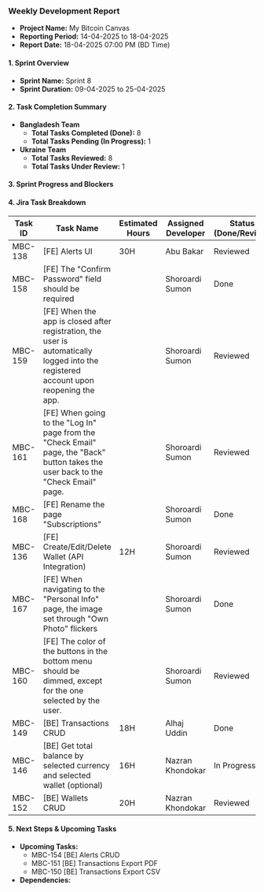 ### Weekly Development Report
- **Project Name:** My Bitcoin Canvas
- **Reporting Period:** 14-04-2025 to 18-04-2025
- **Report Date:** 18-04-2025 07:00 PM (BD Time)

#### 1. Sprint Overview  
- **Sprint Name:** Sprint 8
- **Sprint Duration:** 09-04-2025 to 25-04-2025

#### 2. Task Completion Summary

- **Bangladesh Team**
  - **Total Tasks Completed (Done):** 8
  - **Total Tasks Pending (In Progress):** 1
- **Ukraine Team**
  - **Total Tasks Reviewed:** 8
  - **Total Tasks Under Review:** 1

#### 3. Sprint Progress and Blockers

#### 4. Jira Task Breakdown

| Task ID | Task Name         | Estimated Hours | Assigned Developer | Status (Done/Review) |
|---------|-------------------|-----------------|--------------------|----------------------|
| MBC-138   | [FE] Alerts UI   | 30H  |   Abu Bakar      | Reviewed |
| MBC-158   | [FE] The "Confirm Password" field should be required   |   |   Shoroardi Sumon      |  Done |
| MBC-159   | [FE] When the app is closed after registration, the user is automatically logged into the registered account upon reopening the app.   |  |    Shoroardi Sumon  | Reviewed       |
| MBC-161   | [FE] When going to the "Log In" page from the "Check Email" page, the "Back" button takes the user back to the "Check Email" page.   |  |    Shoroardi Sumon  | Reviewed       |
| MBC-168   | [FE] Rename the page "Subscriptions"   |  |    Shoroardi Sumon  | Done       |
| MBC-136   | [FE] Create/Edit/Delete Wallet (API Integration)   | 12H |    Shoroardi Sumon  | Reviewed       |
| MBC-167   | [FE] When navigating to the "Personal Info" page, the image set through "Own Photo" flickers   |  |    Shoroardi Sumon  | Done       |
| MBC-160   | [FE] The color of the buttons in the bottom menu should be dimmed, except for the one selected by the user.   |  |    Shoroardi Sumon  | Reviewed       |
| MBC-149   | [BE] Transactions CRUD   |  18H |   Alhaj Uddin     |  Done |
| MBC-146   | [BE] Get total balance by selected currency and selected wallet (optional)    | 16H | Nazran Khondokar    | In Progress       |
| MBC-152   | [BE] Wallets CRUD    | 20H | Nazran Khondokar    | Reviewed       |

#### 5. Next Steps & Upcoming Tasks
- **Upcoming Tasks:**
  - MBC-154 [BE] Alerts CRUD
  - MBC-151 [BE] Transactions Export PDF
  - MBC-150 [BE] Transactions Export CSV
- **Dependencies:** 
